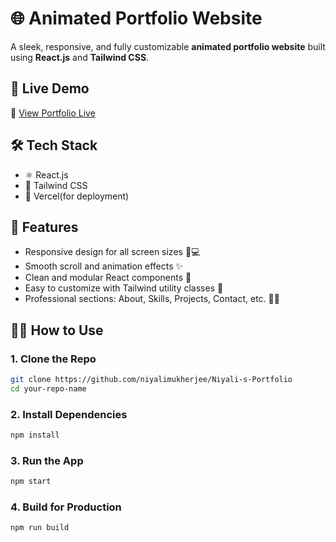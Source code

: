 # 🌐 Animated Portfolio Website

A sleek, responsive, and fully customizable **animated portfolio website** built using **React.js** and **Tailwind CSS**.


## 🚀 Live Demo

🔗 [View Portfolio Live](https://niyali-s-portfolio.vercel.app/)


## 🛠️ Tech Stack

- ⚛️ React.js
- 🎨 Tailwind CSS
- 💾 Vercel(for deployment)

## 📁 Features

- Responsive design for all screen sizes 📱💻
- Smooth scroll and animation effects ✨
- Clean and modular React components 🧩
- Easy to customize with Tailwind utility classes 🎯
- Professional sections: About, Skills, Projects, Contact, etc. 👨‍💻


## 🧑‍💻 How to Use

### 1. Clone the Repo

```bash
git clone https://github.com/niyalimukherjee/Niyali-s-Portfolio
cd your-repo-name
````

### 2. Install Dependencies

```bash
npm install
```

### 3. Run the App

```bash
npm start
```

### 4. Build for Production

```bash
npm run build
```
